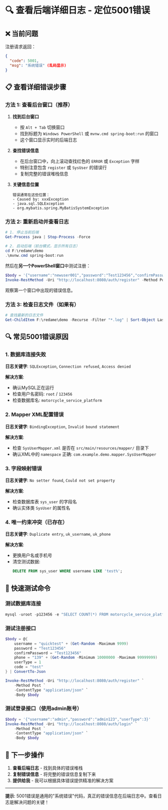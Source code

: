 # 🔍 查看后端详细日志 - 定位5001错误

## ❌ 当前问题

注册请求返回：
```json
{
  "code": 5001,
  "msg": "系统错误" (乱码显示)
}
```

## 📋 查看详细错误步骤

### 方法 1: 查看后台窗口（推荐）

1. **找到后台窗口**
   - 按 `Alt + Tab` 切换窗口
   - 找到标题为 `Windows PowerShell` 或 `mvnw.cmd spring-boot:run` 的窗口
   - 这个窗口显示实时的后端日志

2. **查找错误信息**
   - 在后台窗口中，向上滚动查找红色的 `ERROR` 或 `Exception` 字样
   - 特别注意包含 `register` 或 `SysUser` 的错误行
   - 复制完整的错误堆栈信息

3. **关键信息位置**
   ```
   错误通常在这些位置：
   - Caused by: xxxException
   - java.sql.SQLException
   - org.mybatis.spring.MyBatisSystemException
   ```

### 方法 2: 重新启动并查看日志

```powershell
# 1. 停止当前后端
Get-Process java | Stop-Process -Force

# 2. 启动后端（前台模式，显示所有日志）
cd F:\redame\demo
.\mvnw.cmd spring-boot:run
```

然后在**另一个PowerShell窗口**中测试注册：
```powershell
$body = '{"username":"newuser001","password":"Test123456","confirmPassword":"Test123456","phone":"13900001111","userType":1,"code":"test"}'
Invoke-RestMethod -Uri "http://localhost:8080/auth/register" -Method Post -ContentType "application/json" -Body $body
```

观察第一个窗口中出现的错误信息。

### 方法 3: 检查日志文件（如果有）

```powershell
# 查找最新的日志文件
Get-ChildItem F:\redame\demo -Recurse -Filter "*.log" | Sort-Object LastWriteTime -Descending | Select-Object -First 5
```

## 🔍 常见5001错误原因

### 1. 数据库连接失败
**日志关键字**: `SQLException`, `Connection refused`, `Access denied`

**解决方案**:
- 确认MySQL正在运行
- 检查用户名密码: `root` / `123456`
- 检查数据库名: `motorcycle_service_platform`

### 2. Mapper XML配置错误
**日志关键字**: `BindingException`, `Invalid bound statement`

**解决方案**:
- 检查 `SysUserMapper.xml` 是否在 `src/main/resources/mapper/` 目录下
- 确认XML中的 `namespace` 正确: `com.example.demo.mapper.SysUserMapper`

### 3. 字段映射错误
**日志关键字**: `No setter found`, `Could not set property`

**解决方案**:
- 检查数据库表 `sys_user` 的字段名
- 确认实体类 `SysUser` 的属性名

### 4. 唯一约束冲突（已存在）
**日志关键字**: `Duplicate entry`, `uk_username`, `uk_phone`

**解决方案**:
- 更换用户名或手机号
- 清空测试数据:
  ```sql
  DELETE FROM sys_user WHERE username LIKE 'test%';
  ```

## 🎯 快速测试命令

### 测试数据库连接
```powershell
mysql -uroot -p123456 -e "SELECT COUNT(*) FROM motorcycle_service_platform.sys_user;"
```

### 测试注册接口
```powershell
$body = @{
    username = "quicktest" + (Get-Random -Maximum 9999)
    password = "Test123456"
    confirmPassword = "Test123456"
    phone = "139" + (Get-Random -Minimum 10000000 -Maximum 99999999)
    userType = 1
    code = "test"
} | ConvertTo-Json

Invoke-RestMethod -Uri "http://localhost:8080/auth/register" `
    -Method Post `
    -ContentType "application/json" `
    -Body $body
```

### 测试登录接口（使用admin账号）
```powershell
$body = '{"username":"admin","password":"admin123","userType":3}'
Invoke-RestMethod -Uri "http://localhost:8080/auth/login" `
    -Method Post `
    -ContentType "application/json" `
    -Body $body
```

## 📝 下一步操作

1. **查看后端日志** - 找到具体的错误堆栈
2. **复制错误信息** - 将完整的错误信息复制下来
3. **提供给我** - 我可以根据具体错误提供精准的解决方案

---

**提示**: 5001错误是通用的"系统错误"代码，真正的错误信息在后端日志中。查看日志是解决问题的关键！















